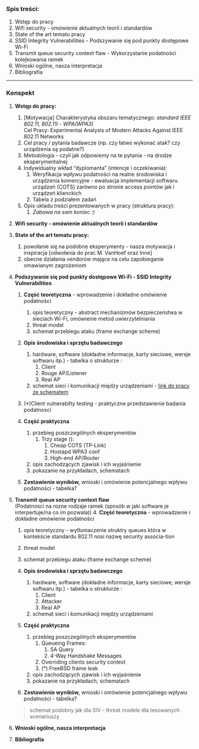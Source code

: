 ### Spis treści:
1. Wstęp do pracy
2. Wifi security - omówienie aktualnych teorii i standardów
3. State of the art tematu pracy
4. SSID Integrity Vulnerabilities - Podszywanie się pod punkty dostępowe Wi-Fi
5. Transmit queue security context flaw - Wykorzystanie podatności kolejkowania ramek
6. Wnioski ogólne, nasza interpretacja
7. Bibliografia


---
### Konspekt

1. **Wstęp do pracy:**

   1. [Motywacja] Charakterystyka obszaru tematycznego: *standard IEEE 802.11, 802.11i -  WPA(WPA3)*   
      Cel Pracy: Experimental Analysis of Modern Attacks Against IEEE 802.11 Networks   
   2. Cel pracy / pytania badawcze (np. czy łatwo wykonać atak? czy urządzenia są podatne?)  
   3. Metodologia - czyli jak odpowiemy na te pytania - na drodze eksperymentalnej  
   4. Indywidualny wkład “dyplomanta” (intencje i oczekiwania):   
      1. Weryfikacja wpływu podatności na realne środowiska i urządzenia komercyjne - ewaluacja implementacji softwaru urządzeń (COTS) zarówno po stronie access pointów jak i urządzeń klienckich  
      2. Tabela z podziałem zadań  
   5. Opis układu treści prezentowanych w pracy (struktura pracy):  
      1. *Zabawa na sam koniec :)*

2. **Wifi security - omówienie aktualnych teorii i standardów**      

3. **State of the art tematu pracy:**

   <!-- 1. obecne informacje o standardzie i omawianych podatnościach, kluczowe aspekty potrzebne do zobrazowania intencji pracy   -->
   1. powołanie się na podobne eksperymenty - nasza motywacja i inspiracja [odwołania do prac M. VanHoef oraz Inne]  
   2. obecne działania vendorów mające na celu zapobieganie omawianym zagrożeniom

4. **Podszywanie się pod punkty dostępowe Wi-Fi - SSID Integrity Vulnerabilities**  
   1. **Część teoretyczna** - wprowadzenie i dokładne omówienie podatności  
      1. opis teoretyczny - abstract mechanizmów bezpieczeństwa w sieciach Wi-Fi,  omówienie metod uwierzytelniania  
      2. threat model  
      3. schemat przebiegu ataku (frame exchange scheme)

   2. **Opis środowiska i sprzętu badawczego**  
      1. hardware, software (dokładne informacje, karty sieciowe, wersje softwaru itp.) - tabelka o strukturze :  
         1. Client  
         2. Rouge AP/Listener  
         3. Real AP  
      2. schemat sieci i komunikacji między urządzeniami - [link do pracy ze schematem](https://docs.google.com/document/d/1HgNRN2SXmuY6QG2xrLxQCXtfMp_a5B7XauGd_jrNtQY/edit?usp=sharing)

   3. (*)Client vulnerabilty testing - praktyczne przedstawienie badania podatnosci

   4. **Część praktyczna**  
      1. przebieg poszczególnych eksperymentów  
         1. Trzy stage ():
            1. Cheap COTS (TP-Link)
            2. Hostapd WPA3 conf
            3. High-end AP/Router
      2. opis zachodzących zjawisk i ich wyjaśnienie  
      3. pokazanie na przykładach, schematach

   5. **Zestawienie wyników,** wnioski i omówienie potencjalnego wpływu podatności - tabelka?

5. **Transmit queue security context flaw**  
   (Podatnosci na rozne rodzaje ramek (sposób w jaki software je interpertuje/na co im pozwala))
   4. **Część teoretyczna** - wprowadzenie i dokładne omówienie podatności
      1. opis teoretyczny - wytłumaczenie struktry queues która w kontekście standardu 802.11 nosi nazwę security associa-tion
      2. threat model  
      3. schemat przebiegu ataku (frame exchange scheme)
      
   5. **Opis środowiska i sprzętu badawczego**  
         1. hardware, software (dokładne informacje, karty sieciowe, wersje softwaru itp.) - tabelka o strukturze :  
            1. Client  
            2. Attacker  
            3. Real AP  
         2. schemat sieci i komunikacji między urządzeniami 

   6. **Część praktyczna**
      1. przebieg poszczególnych eksperymentów
         1. Queueing Frames:
            1. SA Query
            2. 4-Way Handshake Messages
         2. Overriding clients security context
         3. (*) FreeBSD frame leak
      2. opis zachodzących zjawisk i ich wyjaśnienie  
      3. pokazanie na przykładach, schematach    

   7. **Zestawienie wyników,** wnioski i omówienie potencjalnego wpływu podatności - tabelka?
      

   > schemat podobny jak dla SIV - threat modele dla tesowanych scenariuszy
6. **Wnioski ogólne, nasza interpretacja**
7. **Bibliografia**






